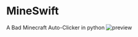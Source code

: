 # MineSwift
A Bad Minecraft Auto-Clicker in python
![preview](https://github.com/Tugyguhn/MineSwift/assets/103006330/871e51ff-3bfc-4334-b4fa-c5268925f94d)

